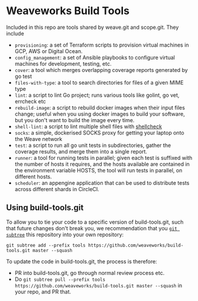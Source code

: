 # Weaveworks Build Tools

Included in this repo are tools shared by weave.git and scope.git.  They include

- ```provisioning```: a set of Terraform scripts to provision virtual machines in GCP, AWS or Digital Ocean.
- ```config_management```: a set of Ansible playbooks to configure virtual machines for development, testing, etc.
- ```cover```: a tool which merges overlapping coverage reports generated by go
  test
- ```files-with-type```: a tool to search directories for files of a given
  MIME type
- ```lint```: a script to lint Go project; runs various tools like golint, go
  vet, errcheck etc
- ```rebuild-image```: a script to rebuild docker images when their input files
  change; useful when you using docker images to build your software, but you
  don't want to build the image every time.
- ```shell-lint```: a script to lint multiple shell files with 
  [shellcheck](http://www.shellcheck.net/)
- ```socks```: a simple, dockerised SOCKS proxy for getting your laptop onto
  the Weave network
- ```test```: a script to run all go unit tests in subdirectories, gather the
  coverage results, and merge them into a single report.
- ```runner```: a tool for running tests in parallel; given each test is
  suffixed with the number of hosts it requires, and the hosts available are
  contained in the environment variable HOSTS, the tool will run tests in
  parallel, on different hosts.
- ```scheduler```: an appengine application that can be used to distribute
  tests across different shards in CircleCI.

## Using build-tools.git

To allow you to tie your code to a specific version of build-tools.git, such
that future changes don't break you, we recommendation that you [`git subtree`]()
this repository into your own repository:

[`git subtree`]: http://blogs.atlassian.com/2013/05/alternatives-to-git-submodule-git-subtree/

```
git subtree add --prefix tools https://github.com/weaveworks/build-tools.git master --squash
````

To update the code in build-tools.git, the process is therefore:
- PR into build-tools.git, go through normal review process etc.
- Do `git subtree pull --prefix tools https://github.com/weaveworks/build-tools.git master --squash`
  in your repo, and PR that.
